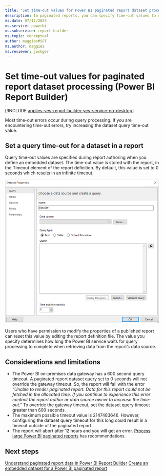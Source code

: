 ```yaml
---
title: "Set time-out values for Power BI paginated report dataset processing | Microsoft Docs"
description: In paginated reports, you can specify time-out values to set limits on how system resources are used.
ms.date: 07/11/2023
ms.service: powerbi
ms.subservice: report-builder
ms.topic: conceptual
author: maggiesMSFT
ms.author: maggies
ms.reviewer: joshger
---
```

# Set time-out values for paginated report dataset processing (Power BI Report Builder)

[!INCLUDE [applies-yes-report-builder-yes-service-no-desktop](../../includes/applies-yes-report-builder-yes-service-no-desktop.md)]

Most time-out errors occur during query processing. If you are encountering time-out errors, try increasing the dataset query time-out value. 
  
## Set a query time-out for a dataset in a report  

 Query time-out values are specified during report authoring when you define an embedded dataset. The time-out value is stored with the report, in the Timeout element of the report definition. By default, this value is set to 0 seconds which results in an infinite timeout. 
 
![Screenshot of Power BI dataset properties.](../media/paginated-reports-create-embedded-dataset/power-bi-dataset-properties-timeout.png "Power BI dataset properties")  
 
 Users who have permission to modify the properties of a published report can reset this value by editing the report definition file.
 The value you specify determines how long the Power BI service waits for query processing to complete when retrieving data from the report’s data source.

## Considerations and limitations

- The Power BI on-premises data gateway has a 600 second query timeout. A paginated report dataset query set to 0 seconds will not override the gateway timeout. So, the report will fail with the error “_Unable to render paginated report. Data for this report could not be fetched in the allocated time. If you continue to experience this error contact the report author or data source owner to increase the time-out._” To override the gateway timeout, set the dataset query timeout greater than 600 seconds.
- The maximum possible timeout value is 2147483646. However, configuring the dataset query timeout for this long could result in a timeout outside of the paginated report.
- The report will abort after 12 hours and you will get an error. [Process large Power BI paginated reports](process-large-reports.md) has recommendations.

## Next steps

 [Understand paginated report data in Power BI Report Builder](../../report-builder-data.md) 
 [Create an embedded dataset for a Power BI paginated report](../../paginated-reports-create-embedded-dataset.md)   
